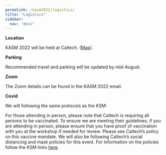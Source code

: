 ```yaml
---
permalink: /kasm2022/logistics/
title: "Logistics"
sidebar:
  nav: "docs"
---
```



**Location**

KASM 2022 will be held at Caltech.
(<a href="https://www.google.com/maps/place/California+Institute+of+Technology/@34.137662,-118.127463,17z/data=!3m1!4b1!4m5!3m4!1s0x80c2c4a7ea997b91:0x3499e7d01a61dd1a!8m2!3d34.1376576!4d-118.125269" target="_blank">Map</a>).

**Parking**

Recommended travel and parking will be updated by mid-August.

**Zoom**

The Zoom details can be found in the KASM 2022 email.

**Covid**

We will following the same protocols as the KSM:

For those attending in person, please note that Caltech is requiring all persons to be vaccinated.  To ensure we are meeting their guidelines, if you are attending in person, please ensure that you have proof of vaccination with you at the workshop if needed for review.  Please see Caltech’s policy on this vaccine mandate.   We will also be following Caltech’s social distancing and mask policies for this event.
For information on the policies follow the KSM links <a href="https://kecksciencemeeting.org/home/logistics/" target="_blank">here</a>.








